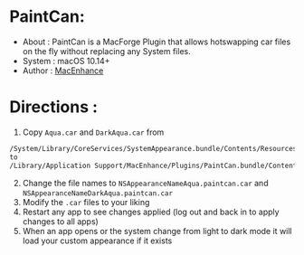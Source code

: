 # PaintCan:

- About         : PaintCan is a MacForge Plugin that allows hotswapping car files on the fly without replacing any System files.
- System       : macOS 10.14+
- Author        : [MacEnhance](https://github.com/MacEnhance)

# Directions :

1. Copy `Aqua.car` and `DarkAqua.car` from 
```sh
/System/Library/CoreServices/SystemAppearance.bundle/Contents/Resources/
to 
/Library/Application Support/MacEnhance/Plugins/PaintCan.bundle/Contents/Resources/
```
2. Change the file names to  `NSAppearanceNameAqua.paintcan.car` and `NSAppearanceNameDarkAqua.paintcan.car`
3. Modify the `.car` files to your liking
4. Restart any app to see changes applied (log out and back in to apply changes to all apps)
5. When an app opens or the system change from light to dark mode it will load your custom appearance if it exists
